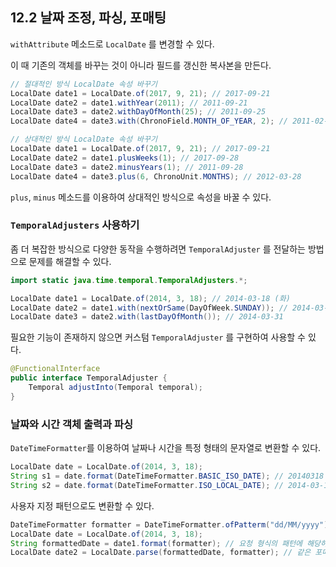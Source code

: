 ## 12.2 날짜 조정, 파싱, 포매팅
`withAttribute` 메소드로 `LocalDate` 를 변경할 수 있다.

이 때 기존의 객체를 바꾸는 것이 아니라 필드를 갱신한 복사본을 만든다.
```Java
// 절대적인 방식 LocalDate 속성 바꾸기
LocalDate date1 = LocalDate.of(2017, 9, 21); // 2017-09-21
LocalDate date2 = date1.withYear(2011); // 2011-09-21
LocalDate date3 = date2.withDayOfMonth(25); // 2011-09-25
LocalDate date4 = date3.with(ChronoField.MONTH_OF_YEAR, 2); // 2011-02-25

// 상대적인 방식 LocalDate 속성 바꾸기
LocalDate date1 = LocalDate.of(2017, 9, 21); // 2017-09-21
LocalDate date2 = date1.plusWeeks(1); // 2017-09-28
LocalDate date3 = date2.minusYears(1); // 2011-09-28
LocalDate date4 = date3.plus(6, ChronoUnit.MONTHS); // 2012-03-28
```
`plus`, `minus` 메소드를 이용하여 상대적인 방식으로 속성을 바꿀 수 있다.

### `TemporalAdjusters` 사용하기
좀 더 복잡한 방식으로 다양한 동작을 수행하려면 `TemporalAdjuster` 를 전달하는 방법으로 문제를 해결할 수 있다.
```Java
import static java.time.temporal.TemporalAdjusters.*;

LocalDate date1 = LocalDate.of(2014, 3, 18); // 2014-03-18 (화)
LocalDate date2 = date1.with(nextOrSame(DayOfWeek.SUNDAY)); // 2014-03-23
LocalDate date3 = date2.with(lastDayOfMonth()); // 2014-03-31
```
필요한 기능이 존재하지 않으면 커스텀 `TemporalAdjuster` 를 구현하여 사용할 수 있다.
```Java
@FunctionalInterface
public interface TemporalAdjuster {
    Temporal adjustInto(Temporal temporal);
}
```
### 날짜와 시간 객체 출력과 파싱
`DateTimeFormatter`를 이용하여 날짜나 시간을 특정 형태의 문자열로 변환할 수 있다.
```Java
LocalDate date = LocalDate.of(2014, 3, 18);
String s1 = date.format(DateTimeFormatter.BASIC_ISO_DATE); // 20140318
String s2 = date.format(DateTimeFormatter.ISO_LOCAL_DATE); // 2014-03-18
```
사용자 지정 패턴으로도 변환할 수 있다.
```Java
DateTimeFormatter formatter = DateTimeFormatter.ofPatterm("dd/MM/yyyy");
LocalDate date = LocalDate.of(2014, 3, 18);
String formattedDate = date1.format(formatter); // 요청 형식의 패턴에 해당하는 문자열 생성
LocalDate date2 = LocalDate.parse(formattedDate, formatter); // 같은 포매터를 적용해서 생성된 문자열을 파싱
```
